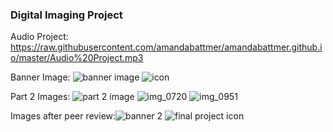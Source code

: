  






### Digital Imaging Project

Audio Project:
https://raw.githubusercontent.com/amandabattmer/amandabattmer.github.io/master/Audio%20Project.mp3

Banner Image: ![banner image](https://user-images.githubusercontent.com/31254880/30089094-4598f75c-9270-11e7-9067-a983337c16b5.jpg)
![icon](https://user-images.githubusercontent.com/31254880/30089098-488875a0-9270-11e7-95de-d4c54938eacf.png)

Part 2 Images: ![part 2 image](https://user-images.githubusercontent.com/31254880/30245167-ba18bba2-9596-11e7-930c-6b21b09bcb78.jpg)
![img_0720](https://user-images.githubusercontent.com/31254880/30245172-e6804dae-9596-11e7-8bc1-09fab68fc74b.jpg)
![img_0951](https://user-images.githubusercontent.com/31254880/30245174-fa9de346-9596-11e7-8971-9d9e6081df5d.jpg)

Images after peer review:![banner 2](https://user-images.githubusercontent.com/31254880/30252684-9a2ed62c-963c-11e7-915a-dd4abe843091.jpg)
![final project icon](https://user-images.githubusercontent.com/31254880/30252687-a6c151a8-963c-11e7-80ef-bb2c4f4ddbbb.png)
